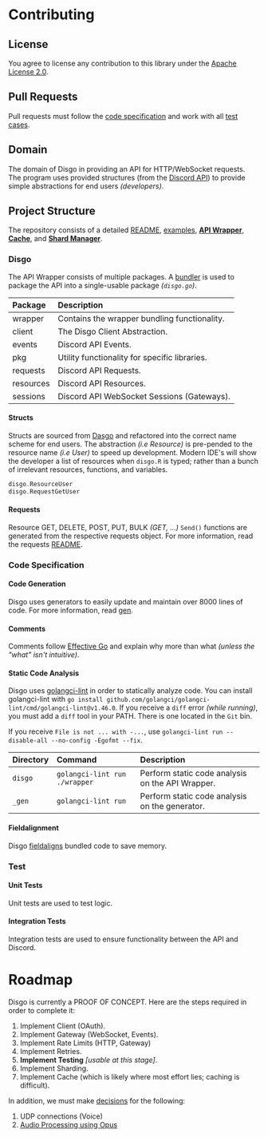 # Contributing

## License

You agree to license any contribution to this library under the [Apache License 2.0](#license).

## Pull Requests

Pull requests must follow the [code specification](#code-specification) and work with all [test cases](#test).

## Domain

The domain of Disgo in providing an API for HTTP/WebSocket requests. The program uses provided structures (from the [Discord API](https://discord.com/developers/docs/reference)) to provide simple abstractions for end users _(developers)_.

## Project Structure

The repository consists of a detailed [README](/README.md), [examples](/_examples/), [**API Wrapper**](/wrapper), [**Cache**](/cache), and [**Shard Manager**](/shard/).

### Disgo

The API Wrapper consists of multiple packages. A [bundler](https://pkg.go.dev/golang.org/x/tools/cmd/bundle) is used to package the API into a single-usable package _(`disgo.go`)_.

| Package   | Description                                   |
| :-------- | :-------------------------------------------- |
| wrapper   | Contains the wrapper bundling functionality.  |
| client    | The Disgo Client Abstraction.                 |
| events    | Discord API Events.                           |
| pkg       | Utility functionality for specific libraries. |
| requests  | Discord API Requests.                         |
| resources | Discord API Resources.                        |
| sessions  | Discord API WebSocket Sessions (Gateways).    |

#### Structs

Structs are sourced from [Dasgo](https://github.com/switchupcb/dasgo) and refactored into the correct name scheme for end users. The abstraction _(i.e Resource)_ is pre-pended to the resource name _(i.e User)_ to speed up development. Modern IDE's will show the developer a list of resources when `disgo.R` is typed; rather than a bunch of irrelevant resources, functions, and variables.

```go
disgo.ResourceUser
disgo.RequestGetUser
```

#### Requests

Resource GET, DELETE, POST, PUT, BULK _(GET, ...)_ `Send()` functions are generated from the respective requests object. For more information, read the requests [README](/wrapper/requests/README.md).

### Code Specification

#### Code Generation

Disgo uses generators to easily update and maintain over 8000 lines of code. For more information, read [gen](/_gen/README.md).

#### Comments

Comments follow [Effective Go](https://golang.org/doc/effective_go#commentary) and explain why more than what _(unless the "what" isn't intuitive)_.

#### Static Code Analysis

Disgo uses [golangci-lint](https://github.com/golangci/golangci-lint) in order to statically analyze code. You can install golangci-lint with `go install github.com/golangci/golangci-lint/cmd/golangci-lint@v1.46.0`. If you receive a `diff` error _(while running)_, you must add a `diff` tool in your PATH. There is one located in the `Git` bin.

If you receive `File is not ... with -...`, use `golangci-lint run --disable-all --no-config -Egofmt --fix`.

 | Directory | Command                       | Description                                      |
 | :-------- | :---------------------------- | :----------------------------------------------- |
 | `disgo`   | `golangci-lint run ./wrapper` | Perform static code analysis on the API Wrapper. |
 | `_gen`    | `golangci-lint run`           | Perform static code analysis on the generator.   |

#### Fieldalignment

Disgo [fieldaligns](https://pkg.go.dev/golang.org/x/tools/go/analysis/passes/fieldalignment) bundled code to save memory.

### Test

#### Unit Tests

Unit tests are used to test logic.

#### Integration Tests

Integration tests are used to ensure functionality between the API and Discord.

# Roadmap

Disgo is currently a PROOF OF CONCEPT. Here are the steps required in order to complete it:

1. Implement Client (OAuth).
2. Implement Gateway (WebSocket, Events).
3. Implement Rate Limits (HTTP, Gateway)
4. Implement Retries.
5. **Implement Testing** _[usable at this stage]_.
6. Implement Sharding.
7. Implement Cache (which is likely where most effort lies; caching is difficult).

In addition, we must make [decisions](/_contribution/libraries/) for the following:
1. UDP connections (Voice)
2. [Audio Processing using Opus](https://discord.com/developers/docs/topics/voice-connections#encrypting-and-sending-voice)
